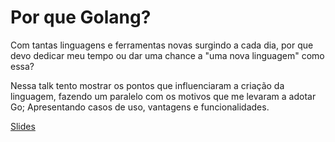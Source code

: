 # Por que Golang?

Com tantas linguagens e ferramentas novas surgindo a cada dia, por que devo dedicar meu tempo ou dar uma chance a "uma nova linguagem" como essa?

Nessa talk tento mostrar os pontos que influenciaram a criação da linguagem, fazendo um paralelo com os motivos que me levaram a adotar Go; Apresentando casos de uso, vantagens e funcionalidades.

[Slides](https://www.slideshare.net/EliseuCodinhoto/gdg-bh-por-que-golang)
